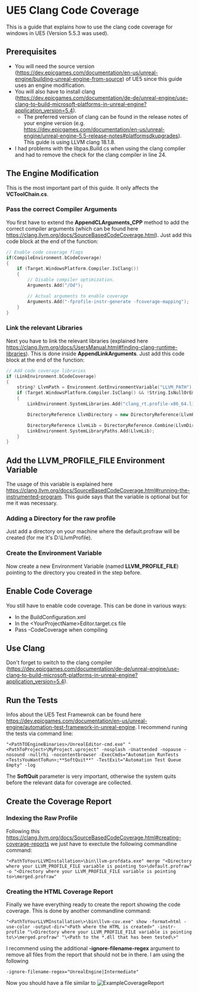 # UE5 Clang Code Coverage
This is a guide that explains how to use the clang code coverage for windows in UE5 (Version 5.5.3 was used).

## Prerequisites
* You will need the source version (https://dev.epicgames.com/documentation/en-us/unreal-engine/building-unreal-engine-from-source) of UE5 since this guide uses an engine modification.
* You will also have to install clang (https://dev.epicgames.com/documentation/de-de/unreal-engine/use-clang-to-build-microsoft-platforms-in-unreal-engine?application_version=5.4).
  * The preferred version of clang can be found in the release notes of your engine version (e.g. https://dev.epicgames.com/documentation/en-us/unreal-engine/unreal-engine-5.5-release-notes#platformsdkupgrades). This guide is using LLVM clang 18.1.8.
* I had problems with the libpas.Build.cs when using the clang compiler and had to remove the check for the clang compiler in line 24.
 
## The Engine Modification
This is the most important part of this guide. It only affects the **VCToolChain.cs**.

### Pass the correct Compiler Arguments
You first have to extend the **AppendCLArguments_CPP** method to add the correct compiler arguments (which can be found here https://clang.llvm.org/docs/SourceBasedCodeCoverage.html). Just add this code block at the end of the function:
```cpp
// Enable code coverage flags
if(CompileEnvironment.bCodeCoverage)
{
	if (Target.WindowsPlatform.Compiler.IsClang())
	{
		// Disable compiler optimization.
		Arguments.Add("/Od");

		// Actual arguments to enable coverage
		Arguments.Add("-fprofile-instr-generate -fcoverage-mapping");
	}
}
```

### Link the relevant Libraries
Next you have to link the relevant libraries (explained here https://clang.llvm.org/docs/UsersManual.html#finding-clang-runtime-libraries). This is done inside **AppendLinkArguments**. Just add this code block at the end of the function:
```cpp
// Add code coverage libraries
if (LinkEnvironment.bCodeCoverage)
{
	string? LlvmPath = Environment.GetEnvironmentVariable("LLVM_PATH");
	if (Target.WindowsPlatform.Compiler.IsClang() && !String.IsNullOrEmpty(LlvmPath))
	{
		LinkEnvironment.SystemLibraries.Add("clang_rt.profile-x86_64.lib");

		DirectoryReference LlvmDirectory = new DirectoryReference(LlvmPath);

		DirectoryReference LlvmLib = DirectoryReference.Combine(LlvmDirectory, "lib", "clang", EnvVars.CompilerVersion.Components[0].ToString(), "lib", "windows");
		LinkEnvironment.SystemLibraryPaths.Add(LlvmLib);
	}
}
```

## Add the LLVM_PROFILE_FILE Environment Variable
The usage of this variable is explained here https://clang.llvm.org/docs/SourceBasedCodeCoverage.html#running-the-instrumented-program. This guide says that the variable is optional but for me it was necessary.
### Adding a Directory for the raw profile
Just add a directory on your machine where the default.profraw will be created (for me it's D:\LlvmProfile).
### Create the Environment Variable
Now create a new Environment Variable (named **LLVM_PROFILE_FILE**) pointing to the directory you created in the step before.

## Enable Code Coverage
You still have to enable code coverage. This can be done in various ways:
* In the BuildConfiguration.xml
* In the \<YourProjectName\>Editor.target.cs file
* Pass -CodeCoverage when compiling
  
## Use Clang
Don't forget to switch to the clang compiler (https://dev.epicgames.com/documentation/de-de/unreal-engine/use-clang-to-build-microsoft-platforms-in-unreal-engine?application_version=5.4).

## Run the Tests
Infos about the UE5 Test Framewrok can be found here https://dev.epicgames.com/documentation/en-us/unreal-engine/automation-test-framework-in-unreal-engine.
I recommend runing the tests via command line:

```
"<PathTOEngineBinaries>/UnrealEditor-cmd.exe" "<PathToProject>\MyProject.uproject" -nosplash -Unattended -nopause -nosound -nullrhi -nocontentbrowser -ExecCmds="Automation RunTests <TestsYouWantToRun>;**SoftQuit**" -TestExit="Automation Test Queue Empty" -log
```

The **SoftQuit** parameter is very important, otherwise the system quits before the relevant data for coverage are collected.

## Create the Coverage Report
### Indexing the Raw Profile
Following this https://clang.llvm.org/docs/SourceBasedCodeCoverage.html#creating-coverage-reports we just have to exectute the following commandline command:
```
"<PathToYourLLVMInstallation>\bin\llvm-profdata.exe" merge "<Directory where your LLVM_PROFILE_FILE variable is pointing to>\default.profraw" -o "<Directory where your LLVM_PROFILE_FILE variable is pointing to>\merged.profraw"
```
### Creating the HTML Coverage Report
Finally we have everything ready to create the report showing the code coverage. This is done by another commandline command:
```
"<PathToYourLLVMInstallation\>\bin\llvm-cov.exe" show -format=html -use-color -output-dir="<Path where the HTML is created>" -instr-profile "\<Directory where your LLVM_PROFILE_FILE variable is pointing to\>\merged.profraw" "\<Path to the *.dll that has been tested\>"
```
I recommend using the additional **-ignore-filename-regex** argument to remove all files from the report that should not be in there.
I am using the following
```
-ignore-filename-regex="UnrealEngine|Intermediate"
```

Now you should have a file similar to ![ExampleCoverageReport](https://github.com/user-attachments/assets/f21cd427-ebe0-490e-8102-1368929d4d01)
